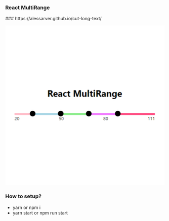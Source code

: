 <h3>React MultiRange</h3>
### https://alessarver.github.io/cut-long-text/

![Screenshot](./readme_1.png)

<h3>How to setup?</h3>
<ul>
  <li>yarn or npm i</li>
  <li>yarn start or npm run start</li>
</ul>
